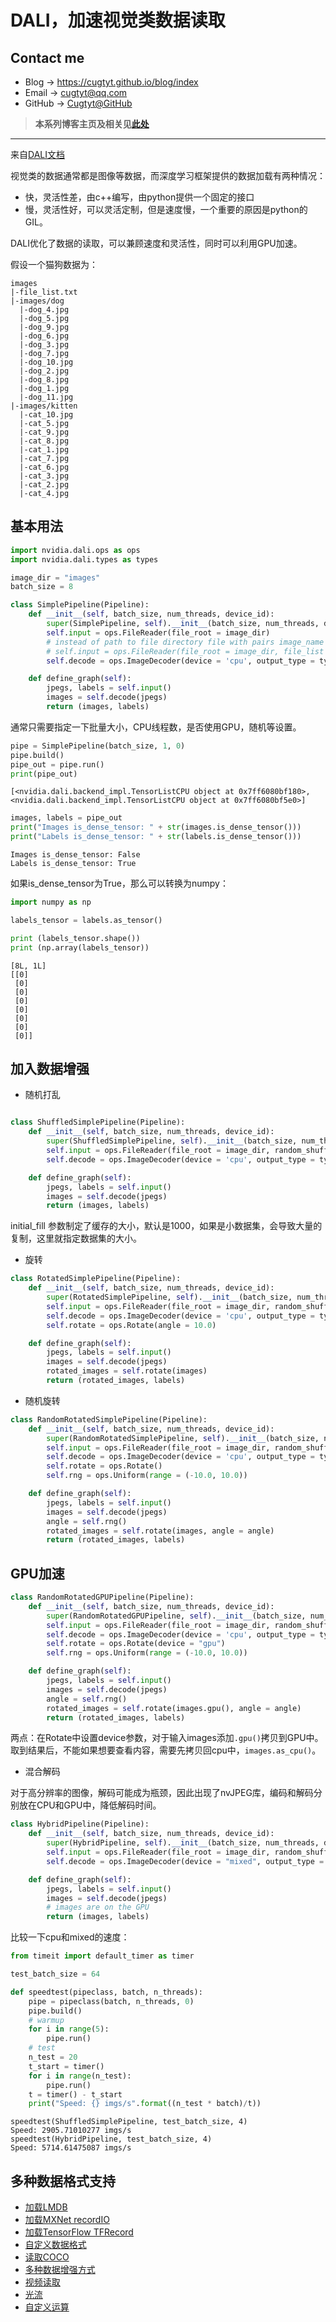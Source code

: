 # DALI，加速视觉类数据读取

## Contact me

* Blog -> <https://cugtyt.github.io/blog/index>
* Email -> <cugtyt@qq.com>
* GitHub -> [Cugtyt@GitHub](https://github.com/Cugtyt)

> **本系列博客主页及相关见**[**此处**](https://cugtyt.github.io/blog/effective-pytorch/index)

---

来自[DALI文档](https://docs.nvidia.com/deeplearning/sdk/dali-developer-guide/docs/examples/getting%20started.html)

视觉类的数据通常都是图像等数据，而深度学习框架提供的数据加载有两种情况：

* 快，灵活性差，由c++编写，由python提供一个固定的接口
* 慢，灵活性好，可以灵活定制，但是速度慢，一个重要的原因是python的GIL。

DALI优化了数据的读取，可以兼顾速度和灵活性，同时可以利用GPU加速。

假设一个猫狗数据为：

``` raw
images
|-file_list.txt
|-images/dog
  |-dog_4.jpg
  |-dog_5.jpg
  |-dog_9.jpg
  |-dog_6.jpg
  |-dog_3.jpg
  |-dog_7.jpg
  |-dog_10.jpg
  |-dog_2.jpg
  |-dog_8.jpg
  |-dog_1.jpg
  |-dog_11.jpg
|-images/kitten
  |-cat_10.jpg
  |-cat_5.jpg
  |-cat_9.jpg
  |-cat_8.jpg
  |-cat_1.jpg
  |-cat_7.jpg
  |-cat_6.jpg
  |-cat_3.jpg
  |-cat_2.jpg
  |-cat_4.jpg
```

## 基本用法

``` python
import nvidia.dali.ops as ops
import nvidia.dali.types as types

image_dir = "images"
batch_size = 8

class SimplePipeline(Pipeline):
    def __init__(self, batch_size, num_threads, device_id):
        super(SimplePipeline, self).__init__(batch_size, num_threads, device_id, seed = 12)
        self.input = ops.FileReader(file_root = image_dir)
        # instead of path to file directory file with pairs image_name image_label_value can be provided
        # self.input = ops.FileReader(file_root = image_dir, file_list = image_dir + '/file_list.txt')
        self.decode = ops.ImageDecoder(device = 'cpu', output_type = types.RGB)

    def define_graph(self):
        jpegs, labels = self.input()
        images = self.decode(jpegs)
        return (images, labels)
```

通常只需要指定一下批量大小，CPU线程数，是否使用GPU，随机等设置。

``` python
pipe = SimplePipeline(batch_size, 1, 0)
pipe.build()
pipe_out = pipe.run()
print(pipe_out)
```
``` raw
[<nvidia.dali.backend_impl.TensorListCPU object at 0x7ff6080bf180>, <nvidia.dali.backend_impl.TensorListCPU object at 0x7ff6080bf5e0>]
```

``` python
images, labels = pipe_out
print("Images is_dense_tensor: " + str(images.is_dense_tensor()))
print("Labels is_dense_tensor: " + str(labels.is_dense_tensor()))
```
``` raw
Images is_dense_tensor: False
Labels is_dense_tensor: True
```

如果is_dense_tensor为True，那么可以转换为numpy：

``` python
import numpy as np

labels_tensor = labels.as_tensor()

print (labels_tensor.shape())
print (np.array(labels_tensor))
```
``` raw
[8L, 1L]
[[0]
 [0]
 [0]
 [0]
 [0]
 [0]
 [0]
 [0]]
```

## 加入数据增强

* 随机打乱

``` python

class ShuffledSimplePipeline(Pipeline):
    def __init__(self, batch_size, num_threads, device_id):
        super(ShuffledSimplePipeline, self).__init__(batch_size, num_threads, device_id, seed = 12)
        self.input = ops.FileReader(file_root = image_dir, random_shuffle = True, initial_fill = 21)
        self.decode = ops.ImageDecoder(device = 'cpu', output_type = types.RGB)

    def define_graph(self):
        jpegs, labels = self.input()
        images = self.decode(jpegs)
        return (images, labels)
```

initial_fill 参数制定了缓存的大小，默认是1000，如果是小数据集，会导致大量的复制，这里就指定数据集的大小。

* 旋转

``` python
class RotatedSimplePipeline(Pipeline):
    def __init__(self, batch_size, num_threads, device_id):
        super(RotatedSimplePipeline, self).__init__(batch_size, num_threads, device_id, seed = 12)
        self.input = ops.FileReader(file_root = image_dir, random_shuffle = True, initial_fill = 21)
        self.decode = ops.ImageDecoder(device = 'cpu', output_type = types.RGB)
        self.rotate = ops.Rotate(angle = 10.0)

    def define_graph(self):
        jpegs, labels = self.input()
        images = self.decode(jpegs)
        rotated_images = self.rotate(images)
        return (rotated_images, labels)
```

* 随机旋转

``` python
class RandomRotatedSimplePipeline(Pipeline):
    def __init__(self, batch_size, num_threads, device_id):
        super(RandomRotatedSimplePipeline, self).__init__(batch_size, num_threads, device_id, seed = 12)
        self.input = ops.FileReader(file_root = image_dir, random_shuffle = True, initial_fill = 21)
        self.decode = ops.ImageDecoder(device = 'cpu', output_type = types.RGB)
        self.rotate = ops.Rotate()
        self.rng = ops.Uniform(range = (-10.0, 10.0))

    def define_graph(self):
        jpegs, labels = self.input()
        images = self.decode(jpegs)
        angle = self.rng()
        rotated_images = self.rotate(images, angle = angle)
        return (rotated_images, labels)
```

## GPU加速

``` python
class RandomRotatedGPUPipeline(Pipeline):
    def __init__(self, batch_size, num_threads, device_id):
        super(RandomRotatedGPUPipeline, self).__init__(batch_size, num_threads, device_id, seed = 12)
        self.input = ops.FileReader(file_root = image_dir, random_shuffle = True, initial_fill = 21)
        self.decode = ops.ImageDecoder(device = 'cpu', output_type = types.RGB)
        self.rotate = ops.Rotate(device = "gpu")
        self.rng = ops.Uniform(range = (-10.0, 10.0))

    def define_graph(self):
        jpegs, labels = self.input()
        images = self.decode(jpegs)
        angle = self.rng()
        rotated_images = self.rotate(images.gpu(), angle = angle)
        return (rotated_images, labels)
```

两点：在Rotate中设置device参数，对于输入images添加`.gpu()`拷贝到GPU中。取到结果后，不能如果想要查看内容，需要先拷贝回cpu中，`images.as_cpu()`。

* 混合解码

对于高分辨率的图像，解码可能成为瓶颈，因此出现了nvJPEG库，编码和解码分别放在CPU和GPU中，降低解码时间。

``` python
class HybridPipeline(Pipeline):
    def __init__(self, batch_size, num_threads, device_id):
        super(HybridPipeline, self).__init__(batch_size, num_threads, device_id, seed = 12)
        self.input = ops.FileReader(file_root = image_dir, random_shuffle = True, initial_fill = 21)
        self.decode = ops.ImageDecoder(device = "mixed", output_type = types.RGB)

    def define_graph(self):
        jpegs, labels = self.input()
        images = self.decode(jpegs)
        # images are on the GPU
        return (images, labels)
```

比较一下cpu和mixed的速度：

``` python
from timeit import default_timer as timer

test_batch_size = 64

def speedtest(pipeclass, batch, n_threads):
    pipe = pipeclass(batch, n_threads, 0)
    pipe.build()
    # warmup
    for i in range(5):
        pipe.run()
    # test
    n_test = 20
    t_start = timer()
    for i in range(n_test):
        pipe.run()
    t = timer() - t_start
    print("Speed: {} imgs/s".format((n_test * batch)/t))
```
``` raw
speedtest(ShuffledSimplePipeline, test_batch_size, 4)
Speed: 2905.71010277 imgs/s
speedtest(HybridPipeline, test_batch_size, 4)
Speed: 5714.61475087 imgs/s
```

## 多种数据格式支持

* [加载LMDB](https://docs.nvidia.com/deeplearning/sdk/dali-developer-guide/docs/examples/dataloading_lmdb.html)
* [加载MXNet recordIO](https://docs.nvidia.com/deeplearning/sdk/dali-developer-guide/docs/examples/dataloading_recordio.html)
* [加载TensorFlow TFRecord](https://docs.nvidia.com/deeplearning/sdk/dali-developer-guide/docs/examples/dataloading_tfrecord.html)
* [自定义数据格式](https://docs.nvidia.com/deeplearning/sdk/dali-developer-guide/docs/examples/external_input.html)
* [读取COCO](https://docs.nvidia.com/deeplearning/sdk/dali-developer-guide/docs/examples/coco_reader.html)
* [多种数据增强方式](https://docs.nvidia.com/deeplearning/sdk/dali-developer-guide/docs/examples/augmentation_gallery.html)
* [视频读取](https://docs.nvidia.com/deeplearning/sdk/dali-developer-guide/docs/examples/video/superres_pytorch/README.html)
* [光流](https://docs.nvidia.com/deeplearning/sdk/dali-developer-guide/docs/examples/optical_flow/optical_flow_example.html)
* [自定义运算](https://docs.nvidia.com/deeplearning/sdk/dali-developer-guide/docs/examples/extend/create_a_custom_operator.html)